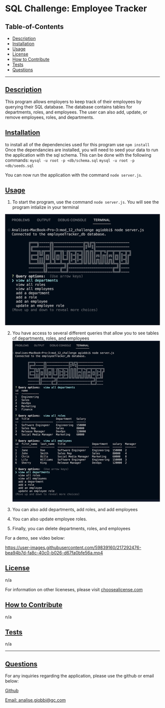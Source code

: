 
  # SQL Challenge: Employee Tracker

  

  ## Table-of-Contents
  - [Description](#description)
  - [Installation](#installation)
  - [Usage](#usage)
  - [License](#license)
  - [How to Contribute](#how-to-contribute)
  - [Tests](#tests)
  - [Questions](#questions)

  ---

  ## [Description](#table-of-contents)
  This program allows employers to keep track of their employees by querying their SQL database. The database contains tables for departments, roles, and employees.
  The user can also add, update, or remove employees, roles, and departments. 

  ## [Installation](#table-of-contents)
  to install all of the dependencies used for this program use `npm install`
  Once the dependancies are installed, you will need to seed your data to run the application with the sql schema. This can be done with the following commands:
  `mysql -u root -p <db/schema.sql`
  `mysql -u root -p <db/seeds.sql`

  You can now run the application with the command `node server.js`.

  ## [Usage](#table-of-contents)
  1. To start the program, use the command `node server.js`. You will see the program intialize in your terminal

  ![Initialize program](./Assets/Screen%20Shot%202023-02-06%20at%204.53.13%20PM.png)

  2. You have access to several different queries that allow you to see tables of departments, roles, and employees
  ![table query](./Assets/Screen%20Shot%202023-02-06%20at%204.53.34%20PM.png)

  3. You can also add departments, add roles, and add employees

  4. You can also update employee roles.

  5. Finally, you can delete departments, roles, and employees

  For a demo, see video below:

  https://user-images.githubusercontent.com/59839160/217292476-bea94b7d-fa8c-40c0-b026-d67fa0bfe56a.mp4


  ## [License](#table-of-contents)
  n/a

  For information on other liceneses, please visit
  [choosealicense.com](https://choosealicense.com/)

  ## [How to Contribute](#table-of-contents)
  n/a

  ## [Tests](#table-of-contents)
   n/a

   ---
  ## [Questions](#table-of-contents)
  For any inquiries regarding the application, please use the github or email below: 

  [Github](http://github.com/analisegiobbi3)

  [Email: analise.giobbi@gc.com](mailto:analise.giobbi@gc.com)

